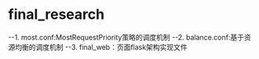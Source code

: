 # final_research
--1. most.conf:MostRequestPriority策略的调度机制
--2. balance.conf:基于资源均衡的调度机制
--3. final_web：页面flask架构实现文件

